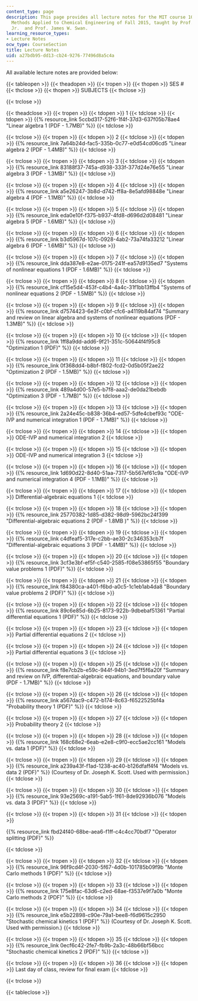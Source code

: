 ```yaml
---
content_type: page
description: This page provides all lecture notes for the MIT course 10.34 Numerical
  Methods Applied to Chemical Engineering of Fall 2015, taught by Prof. William Green,
  Jr.  and Prof. James W. Swan.
learning_resource_types:
- Lecture Notes
ocw_type: CourseSection
title: Lecture Notes
uid: a27bdb95-dd13-cb24-9276-77496d8a5c4a
---
```


All available lecture notes are provided below:

{{< tableopen >}}
{{< theadopen >}}
{{< tropen >}}
{{< thopen >}}
SES #
{{< thclose >}}
{{< thopen >}}
SUBJECTS
{{< thclose >}}

{{< trclose >}}

{{< theadclose >}}
{{< tropen >}}
{{< tdopen >}}
1
{{< tdclose >}}
{{< tdopen >}}
{{% resource_link 5ccbd317-52f6-1f4f-37d3-637f05b78ae4 "Linear algebra 1 (PDF - 1.7MB)" %}}
{{< tdclose >}}

{{< trclose >}}
{{< tropen >}}
{{< tdopen >}}
2
{{< tdclose >}}
{{< tdopen >}}
{{% resource_link 7a64b24d-fac5-335b-0c77-e0d54cd06cd5 "Linear algebra 2 (PDF - 1.4MB)" %}}
{{< tdclose >}}

{{< trclose >}}
{{< tropen >}}
{{< tdopen >}}
3
{{< tdclose >}}
{{< tdopen >}}
{{% resource_link 83188f37-745a-d938-333f-377d24e76e55 "Linear algebra 3 (PDF - 1.3MB)" %}}
{{< tdclose >}}

{{< trclose >}}
{{< tropen >}}
{{< tdopen >}}
4
{{< tdclose >}}
{{< tdopen >}}
{{% resource_link a5e26247-3b8d-d742-ff8a-8e5afd98848e "Linear algebra 4 (PDF - 1.1MB)" %}}
{{< tdclose >}}

{{< trclose >}}
{{< tropen >}}
{{< tdopen >}}
5
{{< tdclose >}}
{{< tdopen >}}
{{% resource_link eda0e10f-f375-b937-4fd8-d696d2d08481 "Linear algebra 5 (PDF - 1.6MB)" %}}
{{< tdclose >}}

{{< trclose >}}
{{< tropen >}}
{{< tdopen >}}
6
{{< tdclose >}}
{{< tdopen >}}
{{% resource_link b3d5967d-107c-0928-4ab2-73a74fa33212 "Linear algebra 6 (PDF - 1.6MB)" %}}
{{< tdclose >}}

{{< trclose >}}
{{< tropen >}}
{{< tdopen >}}
7
{{< tdclose >}}
{{< tdopen >}}
{{% resource_link dda387e8-e2ae-0175-241f-ea57d9135ed7 "Systems of nonlinear equations 1 (PDF - 1.6MB)" %}}
{{< tdclose >}}

{{< trclose >}}
{{< tropen >}}
{{< tdopen >}}
8
{{< tdclose >}}
{{< tdopen >}}
{{% resource_link cf15e5d4-453f-c4b4-4a4c-31f1bb13ffb4 "Systems of nonlinear equations 2 (PDF - 1.5MB)" %}}
{{< tdclose >}}

{{< trclose >}}
{{< tropen >}}
{{< tdopen >}}
9
{{< tdclose >}}
{{< tdopen >}}
{{% resource_link d7574423-6e3f-c0bf-cfc6-a4119b84af74 "Summary and review on linear algebra and systems of nonlinear equations (PDF - 1.3MB)" %}}
{{< tdclose >}}

{{< trclose >}}
{{< tropen >}}
{{< tdopen >}}
10
{{< tdclose >}}
{{< tdopen >}}
{{% resource_link 1ff8a9dd-add6-9f21-351c-50644f4f95c8 "Optimization 1 (PDF)" %}}
{{< tdclose >}}

{{< trclose >}}
{{< tropen >}}
{{< tdopen >}}
11
{{< tdclose >}}
{{< tdopen >}}
{{% resource_link 0f368dd4-b8bf-f802-fcd2-0d5b05f2ae22 "Optimization 2 (PDF - 1.5MB)" %}}
{{< tdclose >}}

{{< trclose >}}
{{< tropen >}}
{{< tdopen >}}
12
{{< tdclose >}}
{{< tdopen >}}
{{% resource_link 489a4d00-57e5-b7f8-aaa2-de0da21bebdb "Optimization 3 (PDF - 1.7MB)" %}}
{{< tdclose >}}

{{< trclose >}}
{{< tropen >}}
{{< tdopen >}}
13
{{< tdclose >}}
{{< tdopen >}}
{{% resource_link 2a24e45c-b838-36b4-ed57-5dfe4cbef93c "ODE-IVP and numerical integration 1 (PDF - 1.7MB)" %}}
{{< tdclose >}}

{{< trclose >}}
{{< tropen >}}
{{< tdopen >}}
14
{{< tdclose >}}
{{< tdopen >}}
ODE-IVP and numerical integration 2
{{< tdclose >}}

{{< trclose >}}
{{< tropen >}}
{{< tdopen >}}
15
{{< tdclose >}}
{{< tdopen >}}
ODE-IVP and numerical integration 3
{{< tdclose >}}

{{< trclose >}}
{{< tropen >}}
{{< tdopen >}}
16
{{< tdclose >}}
{{< tdopen >}}
{{% resource_link 1d690d22-8d40-51aa-7317-5b567ef61c9a "ODE-IVP and numerical integration 4 (PDF - 1.1MB)" %}}
{{< tdclose >}}

{{< trclose >}}
{{< tropen >}}
{{< tdopen >}}
17
{{< tdclose >}}
{{< tdopen >}}
Differential-algebraic equations 1
{{< tdclose >}}

{{< trclose >}}
{{< tropen >}}
{{< tdopen >}}
18
{{< tdclose >}}
{{< tdopen >}}
{{% resource_link 25770382-1d85-d382-98d9-5962bc24f399 "Differential-algebraic equations 2 (PDF - 1.8MB )" %}}
{{< tdclose >}}

{{< trclose >}}
{{< tropen >}}
{{< tdopen >}}
19
{{< tdclose >}}
{{< tdopen >}}
{{% resource_link c4dfeaf5-317e-c2bb-ae30-2c346353cb7f "Differential-algebraic equations 3 (PDF - 1.4MB)" %}}
{{< tdclose >}}

{{< trclose >}}
{{< tropen >}}
{{< tdopen >}}
20
{{< tdclose >}}
{{< tdopen >}}
{{% resource_link 3cf3e3bf-ef5f-c540-2585-f08e53865f55 "Boundary value problems 1 (PDF)" %}}
{{< tdclose >}}

{{< trclose >}}
{{< tropen >}}
{{< tdopen >}}
21
{{< tdclose >}}
{{< tdopen >}}
{{% resource_link f84380ca-a401-f6bd-a0c5-1c1eb1ab4da8 "Boundary value problems 2 (PDF)" %}}
{{< tdclose >}}

{{< trclose >}}
{{< tropen >}}
{{< tdopen >}}
22
{{< tdclose >}}
{{< tdopen >}}
{{% resource_link 89c6e85d-6b25-8173-922b-9dbebaf51361 "Partial differential equations 1 (PDF)" %}}
{{< tdclose >}}

{{< trclose >}}
{{< tropen >}}
{{< tdopen >}}
23
{{< tdclose >}}
{{< tdopen >}}
Partial differential equations 2
{{< tdclose >}}

{{< trclose >}}
{{< tropen >}}
{{< tdopen >}}
24
{{< tdclose >}}
{{< tdopen >}}
Partial differential equations 3
{{< tdclose >}}

{{< trclose >}}
{{< tropen >}}
{{< tdopen >}}
25
{{< tdclose >}}
{{< tdopen >}}
{{% resource_link f8e7cb2b-e59c-944f-94b1-3ed7f5f6a20f "Summary and review on IVP, differential-algebraic equations, and boundary value (PDF - 1.7MB)" %}}
{{< tdclose >}}

{{< trclose >}}
{{< tropen >}}
{{< tdopen >}}
26
{{< tdclose >}}
{{< tdopen >}}
{{% resource_link a567dac9-c472-b174-8c63-f6522525bf4a "Probability theory 1 (PDF)" %}}
{{< tdclose >}}

{{< trclose >}}
{{< tropen >}}
{{< tdopen >}}
27
{{< tdclose >}}
{{< tdopen >}}
Probability theory 2
{{< tdclose >}}

{{< trclose >}}
{{< tropen >}}
{{< tdopen >}}
28
{{< tdclose >}}
{{< tdopen >}}
{{% resource_link 168c68e2-6eab-e2e8-c9f0-ecc5ae2cc161 "Models vs. data 1 (PDF)" %}}
{{< tdclose >}}

{{< trclose >}}
{{< tropen >}}
{{< tdopen >}}
29
{{< tdclose >}}
{{< tdopen >}}
{{% resource_link a239a43f-f1ad-1238-ac40-b126dfaff4f4 "Models vs. data 2 (PDF)" %}} (Courtesy of Dr. Joseph K. Scott. Used with permission.)
{{< tdclose >}}

{{< trclose >}}
{{< tropen >}}
{{< tdopen >}}
30
{{< tdclose >}}
{{< tdopen >}}
{{% resource_link 93e2569c-a191-5ab5-1f61-8de92936b076 "Models vs. data 3 (PDF)" %}}
{{< tdclose >}}

{{< trclose >}}
{{< tropen >}}
{{< tdopen >}}
31
{{< tdclose >}}
{{< tdopen >}}


{{% resource_link fbd24f40-68be-aea6-f1ff-c4c4cc70bdf7 "Operator splitting (PDF)" %}}


{{< tdclose >}}

{{< trclose >}}
{{< tropen >}}
{{< tdopen >}}
32
{{< tdclose >}}
{{< tdopen >}}
{{% resource_link 96f9cd4f-2030-5f67-4d0b-101785b09f9b "Monte Carlo methods 1 (PDF)" %}}
{{< tdclose >}}

{{< trclose >}}
{{< tropen >}}
{{< tdopen >}}
33
{{< tdclose >}}
{{< tdopen >}}
{{% resource_link 175e8fac-63d6-c2ed-68ae-f3537e9f7a0b "Monte Carlo methods 2 (PDF)" %}}
{{< tdclose >}}

{{< trclose >}}
{{< tropen >}}
{{< tdopen >}}
34
{{< tdclose >}}
{{< tdopen >}}
{{% resource_link e5b22898-c90e-79a1-bee8-f6d9615c2950 "Stochastic chemical kinetics 1 (PDF)" %}} (Courtesy of Dr. Joseph K. Scott. Used with permission.)
{{< tdclose >}}

{{< trclose >}}
{{< tropen >}}
{{< tdopen >}}
35
{{< tdclose >}}
{{< tdopen >}}
{{% resource_link 0ecf6c42-2fe7-fb9b-2a3c-48b66bf56bcc "Stochastic chemical kinetics 2 (PDF)" %}}
{{< tdclose >}}

{{< trclose >}}
{{< tropen >}}
{{< tdopen >}}
36
{{< tdclose >}}
{{< tdopen >}}
Last day of class, review for final exam
{{< tdclose >}}

{{< trclose >}}

{{< tableclose >}}